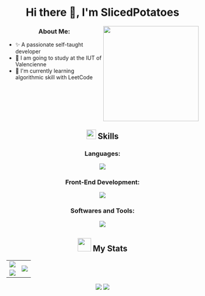 <h1 align="center"> Hi there 👋, I'm SlicedPotatoes </h1>

<img align="right" src="https://www.kindpng.com/picc/m/229-2295555_not-my-art-pikachu-is-eating-pocky-kawaii.png" height="250" width="250">
<h3 align="center"> About Me: </h3>

- ✨ A passionate self-taught developer<br>
- 🔭 I am going to study at the IUT of Valencienne<br>
- 🌱 I'm currently learning algorithmic skill with LeetCode<br>

<br><br><br><br><br>

<h2 align="center"><img src="https://media2.giphy.com/media/QssGEmpkyEOhBCb7e1/giphy.gif?cid=ecf05e47a0n3gi1bfqntqmob8g9aid1oyj2wr3ds3mg700bl&rid=giphy.gif" width="25"> Skills</h2>

<h3 align="center"> Languages: </h3>
<p align="center">
  <img src="https://skillicons.dev/icons?i=cpp,js,cs,py"/>
</p>

<h3 align="center"> Front-End Development: </h3>
<p align="center">
  <img src="https://skillicons.dev/icons?i=html,css,js,vue,vuetify""/>
</p>

<h3 align="center"> Softwares and Tools: </h3>
<p align="center">
  <img src="https://skillicons.dev/icons?i=github,vscode,visualstudio""/>
</p>

<h2 align="center"><img src="https://media.giphy.com/media/iY8CRBdQXODJSCERIr/giphy.gif" width="35"> My Stats </h2>

<table>
  <tr>
    <td align="center">
      <img src="https://github-readme-stats.vercel.app/api?username=SlicedPotatoes&theme=dark&show_icons=true&count_private=true" style="max-width: 100%; height: auto;" />
    </td>
    <td align="center" rowspan="2">
      <img src="https://github-readme-stats.anuraghazra1.vercel.app/api/top-langs/?username=SlicedPotatoes&theme=dark&hide_border=false&no-bg=true&no-frame=true&langs_count=6" style="max-width: 100%; height: auto;" />
    </td>
  </tr>
  <tr>
    <td align="center">
      <img src="https://github-readme-streak-stats.herokuapp.com/?user=SlicedPotatoes&theme=dark&hide_border=false" style="max-width: 100%; height: auto;" />
    </td>
  </tr>
</table>

<p align="center">
  <img src="https://github-profile-trophy.vercel.app/?username=SlicedPotatoes&theme=dark_lover&margin-w=5" />
  <img src="https://komarev.com/ghpvc/?username=SlicedPotatoes&style=flat-square&color=blue"/>
</p>
